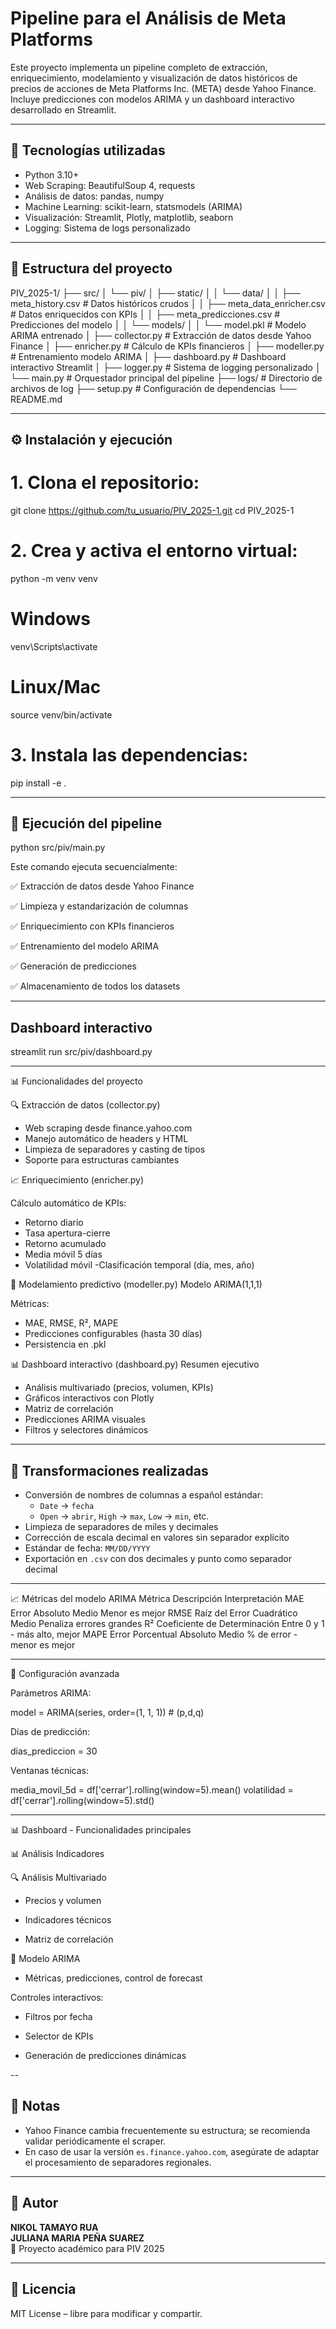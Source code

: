 # Pipeline para el Análisis de Meta Platforms

Este proyecto implementa un pipeline completo de extracción, enriquecimiento, modelamiento y visualización de datos históricos de precios de acciones de Meta Platforms Inc. (META) desde Yahoo Finance. Incluye predicciones con modelos ARIMA y un dashboard interactivo desarrollado en Streamlit.

---

## 🚀 Tecnologías utilizadas

- Python 3.10+
- Web Scraping: BeautifulSoup 4, requests
- Análisis de datos: pandas, numpy
- Machine Learning: scikit-learn, statsmodels (ARIMA)
- Visualización: Streamlit, Plotly, matplotlib, seaborn
- Logging: Sistema de logs personalizado

---

## 🧠 Estructura del proyecto

PIV_2025-1/
├── src/
│   └── piv/
│       ├── static/
│       │   └── data/
│       │       ├── meta_history.csv           # Datos históricos crudos
│       │       ├── meta_data_enricher.csv     # Datos enriquecidos con KPIs
│       │       ├── meta_predicciones.csv      # Predicciones del modelo
│       │       └── models/
│       │           └── model.pkl              # Modelo ARIMA entrenado
│       ├── collector.py                       # Extracción de datos desde Yahoo Finance
│       ├── enricher.py                        # Cálculo de KPIs financieros
│       ├── modeller.py                        # Entrenamiento modelo ARIMA
│       ├── dashboard.py                       # Dashboard interactivo Streamlit
│       ├── logger.py                          # Sistema de logging personalizado
│       └── main.py                            # Orquestador principal del pipeline
├── logs/                                      # Directorio de archivos de log
├── setup.py                                   # Configuración de dependencias
└── README.md

---

## ⚙️ Instalación y ejecución

# 1. Clona el repositorio:
git clone https://github.com/tu_usuario/PIV_2025-1.git
cd PIV_2025-1

# 2. Crea y activa el entorno virtual:
python -m venv venv

# Windows
venv\Scripts\activate

# Linux/Mac
source venv/bin/activate

# 3. Instala las dependencias:
pip install -e .

---

## 🔄 Ejecución del pipeline

python src/piv/main.py

Este comando ejecuta secuencialmente:

✅ Extracción de datos desde Yahoo Finance

✅ Limpieza y estandarización de columnas

✅ Enriquecimiento con KPIs financieros

✅ Entrenamiento del modelo ARIMA

✅ Generación de predicciones

✅ Almacenamiento de todos los datasets

---

## Dashboard interactivo

streamlit run src/piv/dashboard.py

---

📊 Funcionalidades del proyecto

🔍 Extracción de datos (collector.py)

 - Web scraping desde finance.yahoo.com
 - Manejo automático de headers y HTML
 - Limpieza de separadores y casting de tipos
 - Soporte para estructuras cambiantes

📈 Enriquecimiento (enricher.py)

Cálculo automático de KPIs:

- Retorno diario
- Tasa apertura-cierre
- Retorno acumulado
- Media móvil 5 días
- Volatilidad móvil
-Clasificación temporal (día, mes, año)

🤖 Modelamiento predictivo (modeller.py)
Modelo ARIMA(1,1,1)

Métricas:
- MAE, RMSE, R², MAPE
- Predicciones configurables (hasta 30 días)
- Persistencia en .pkl

📊 Dashboard interactivo (dashboard.py)
Resumen ejecutivo

- Análisis multivariado (precios, volumen, KPIs)
- Gráficos interactivos con Plotly
- Matriz de correlación
- Predicciones ARIMA visuales
- Filtros y selectores dinámicos

---

## 🧹 Transformaciones realizadas

- Conversión de nombres de columnas a español estándar:
  - `Date` → `fecha`
  - `Open` → `abrir`, `High` → `max`, `Low` → `min`, etc.
- Limpieza de separadores de miles y decimales
- Corrección de escala decimal en valores sin separador explícito
- Estándar de fecha: `MM/DD/YYYY`
- Exportación en `.csv` con dos decimales y punto como separador decimal

---

📈 Métricas del modelo ARIMA
Métrica	Descripción	Interpretación
MAE	Error Absoluto Medio	Menor es mejor
RMSE	Raíz del Error Cuadrático Medio	Penaliza errores grandes
R²	Coeficiente de Determinación	Entre 0 y 1 - más alto, mejor
MAPE	Error Porcentual Absoluto Medio	% de error - menor es mejor

---

🔧 Configuración avanzada

Parámetros ARIMA:

model = ARIMA(series, order=(1, 1, 1))  # (p,d,q)

Días de predicción:

dias_prediccion = 30

Ventanas técnicas:

media_movil_5d = df['cerrar'].rolling(window=5).mean()
volatilidad = df['cerrar'].rolling(window=5).std()

---

📊 Dashboard - Funcionalidades principales


📊 Análisis Indicadores

🔍 Análisis Multivariado

 - Precios y volumen

 - Indicadores técnicos

 - Matriz de correlación

🤖 Modelo ARIMA

 - Métricas, predicciones, control de forecast

Controles interactivos:

- Filtros por fecha

- Selector de KPIs

- Generación de predicciones dinámicas

-- 

## 📌 Notas

- Yahoo Finance cambia frecuentemente su estructura; se recomienda validar periódicamente el scraper.
- En caso de usar la versión `es.finance.yahoo.com`, asegúrate de adaptar el procesamiento de separadores regionales.

---

## 👤 Autor

**NIKOL TAMAYO RUA**  
**JULIANA MARIA PEÑA SUAREZ**  
🦍 Proyecto académico para PIV 2025  


---

## 📄 Licencia

MIT License – libre para modificar y compartir.









